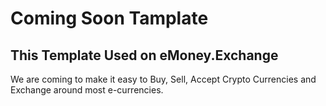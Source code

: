 # Coming Soon Tamplate
## This Template Used on eMoney.Exchange
We are coming to make it easy to Buy, Sell, Accept Crypto Currencies and Exchange around most e-currencies.
